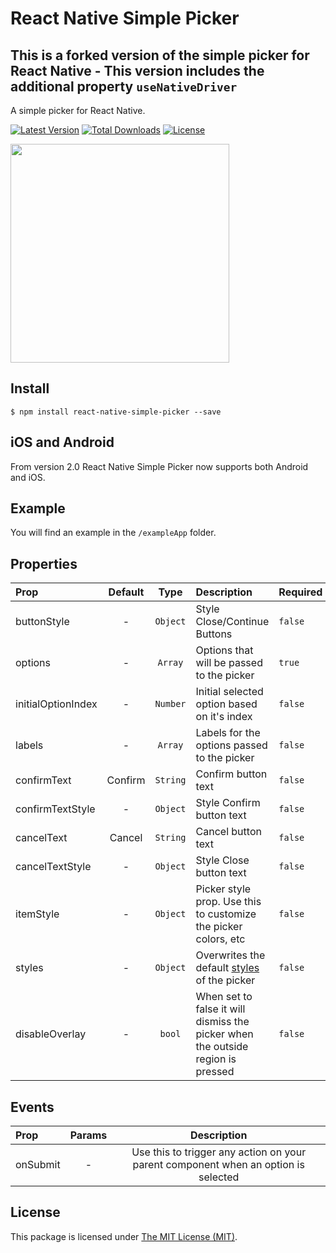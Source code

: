 # React Native Simple Picker

## This is a forked version of the simple picker for React Native - This version includes the additional property `useNativeDriver`

A simple picker for React Native.

[![Latest Version](https://badgen.net/npm/v/react-native-simple-picker)](https://www.npmjs.com/package/react-native-simple-picker)
[![Total Downloads](https://badgen.net/npm/dt/react-native-simple-picker)](https://www.npmjs.com/package/react-native-simple-picker)
[![License](https://badgen.net/npm/license/react-native-simple-picker)](LICENSE)

[<img src="https://cloud.githubusercontent.com/assets/499192/14314055/79b56344-fbf5-11e5-9813-66a2d2a040c7.gif" width="350">](https://cloud.githubusercontent.com/assets/499192/14314055/79b56344-fbf5-11e5-9813-66a2d2a040c7.gif)

## Install

```
$ npm install react-native-simple-picker --save
```

## iOS and Android

From version 2.0 React Native Simple Picker now supports both Android and iOS.

## Example

You will find an example in the `/exampleApp` folder.

## Properties

| Prop  | Default  | Type | Description | Required |
| :------------ |:---------------:| :---------------:| :-----| :-----|
| buttonStyle | - | `Object` | Style Close/Continue Buttons | `false` |
| options | - | `Array` | Options that will be passed to the picker | `true`
| initialOptionIndex | - | `Number` | Initial selected option based on it's index | `false`
| labels | - | `Array` | Labels for the options passed to the picker | `false`
| confirmText | Confirm | `String` | Confirm button text | `false`
| confirmTextStyle | - | `Object` | Style Confirm button text | `false`
| cancelText | Cancel | `String` | Cancel button text | `false`
| cancelTextStyle | - | `Object` | Style Close button text | `false`
| itemStyle | - | `Object` | Picker style prop. Use this to customize the picker colors, etc | `false`
| styles | - | `Object` | Overwrites the default [styles](/index.js#L18-L54) of the picker  | `false`
| disableOverlay | - | `bool` | When set to false it will dismiss the picker when the outside region is pressed | `false`

## Events 

| Prop  | Params  | Description |
| :------------ |:---------------:| :---------------:|
| onSubmit | - |  Use this to trigger any action on your parent component when an option is selected
## License

This package is licensed under [The MIT License (MIT)](LICENSE).
